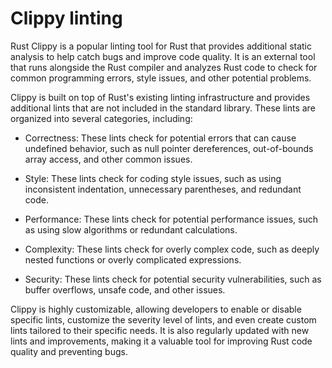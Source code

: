 # Clippy linting

Rust Clippy is a popular linting tool for Rust that provides additional static analysis to help catch bugs and improve code quality. It is an external tool that runs alongside the Rust compiler and analyzes Rust code to check for common programming errors, style issues, and other potential problems.

Clippy is built on top of Rust's existing linting infrastructure and provides additional lints that are not included in the standard library. These lints are organized into several categories, including:

* Correctness: These lints check for potential errors that can cause undefined behavior, such as null pointer dereferences, out-of-bounds array access, and other common issues.

* Style: These lints check for coding style issues, such as using inconsistent indentation, unnecessary parentheses, and redundant code.

* Performance: These lints check for potential performance issues, such as using slow algorithms or redundant calculations.

* Complexity: These lints check for overly complex code, such as deeply nested functions or overly complicated expressions.

* Security: These lints check for potential security vulnerabilities, such as buffer overflows, unsafe code, and other issues.

Clippy is highly customizable, allowing developers to enable or disable specific lints, customize the severity level of lints, and even create custom lints tailored to their specific needs. It is also regularly updated with new lints and improvements, making it a valuable tool for improving Rust code quality and preventing bugs.
